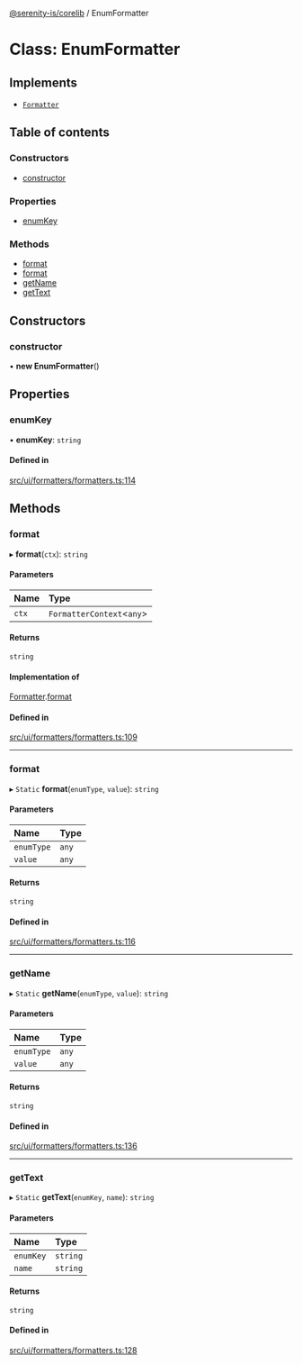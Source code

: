 [@serenity-is/corelib](../README.md) / EnumFormatter

# Class: EnumFormatter

## Implements

- [`Formatter`](../interfaces/Formatter.md)

## Table of contents

### Constructors

- [constructor](EnumFormatter.md#constructor)

### Properties

- [enumKey](EnumFormatter.md#enumkey)

### Methods

- [format](EnumFormatter.md#format)
- [format](EnumFormatter.md#format-1)
- [getName](EnumFormatter.md#getname)
- [getText](EnumFormatter.md#gettext)

## Constructors

### constructor

• **new EnumFormatter**()

## Properties

### enumKey

• **enumKey**: `string`

#### Defined in

[src/ui/formatters/formatters.ts:114](https://github.com/serenity-is/serenity/blob/master/packages/corelib/src/ui/formatters/formatters.ts#L114)

## Methods

### format

▸ **format**(`ctx`): `string`

#### Parameters

| Name | Type |
| :------ | :------ |
| `ctx` | `FormatterContext`<`any`\> |

#### Returns

`string`

#### Implementation of

[Formatter](../interfaces/Formatter.md).[format](../interfaces/Formatter.md#format)

#### Defined in

[src/ui/formatters/formatters.ts:109](https://github.com/serenity-is/serenity/blob/master/packages/corelib/src/ui/formatters/formatters.ts#L109)

___

### format

▸ `Static` **format**(`enumType`, `value`): `string`

#### Parameters

| Name | Type |
| :------ | :------ |
| `enumType` | `any` |
| `value` | `any` |

#### Returns

`string`

#### Defined in

[src/ui/formatters/formatters.ts:116](https://github.com/serenity-is/serenity/blob/master/packages/corelib/src/ui/formatters/formatters.ts#L116)

___

### getName

▸ `Static` **getName**(`enumType`, `value`): `string`

#### Parameters

| Name | Type |
| :------ | :------ |
| `enumType` | `any` |
| `value` | `any` |

#### Returns

`string`

#### Defined in

[src/ui/formatters/formatters.ts:136](https://github.com/serenity-is/serenity/blob/master/packages/corelib/src/ui/formatters/formatters.ts#L136)

___

### getText

▸ `Static` **getText**(`enumKey`, `name`): `string`

#### Parameters

| Name | Type |
| :------ | :------ |
| `enumKey` | `string` |
| `name` | `string` |

#### Returns

`string`

#### Defined in

[src/ui/formatters/formatters.ts:128](https://github.com/serenity-is/serenity/blob/master/packages/corelib/src/ui/formatters/formatters.ts#L128)
